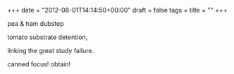 +++
date = "2012-08-01T14:14:50+00:00"
draft = false
tags = 
title = ""
+++
<p>pea &amp; ham dubstep</p>&#13;
<p>tomato substrate detention,</p>&#13;
<p>linking the great study failure.</p>&#13;
<p>canned focus! obtain!</p> 